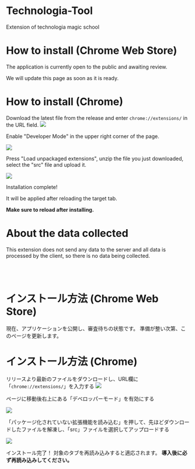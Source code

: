 # Technologia-Tool
Extension of technologia magic school

# How to install (Chrome Web Store)

The application is currently open to the public and awaiting review.

We will update this page as soon as it is ready.


# How to install (Chrome)

Download the latest file from the release and enter `chrome://extensions/` in the URL field.
![](https://i.gyazo.com/76266e51270785f8d3ca8faf79e659bb.jpg)

Enable "Developer Mode" in the upper right corner of the page.

![](https://i.gyazo.com/7fee7a84d51e9e7be6ee6c426100b0a3.jpg)

Press "Load unpackaged extensions", unzip the file you just downloaded, select the "src" file and upload it.

![](https://i.gyazo.com/10cc3d8b94a0621a3e8229b1761a402c.jpg)

Installation complete!

It will be applied after reloading the target tab.

**Make sure to reload after installing.**


# About the data collected
This extension does not send any data to the server and all data is processed by the client, so there is no data being collected.

<br>
<br>

# インストール方法 (Chrome Web Store)

現在、アプリケーションを公開し、審査待ちの状態です。
準備が整い次第、このページを更新します。


# インストール方法 (Chrome)

リリースより最新のファイルをダウンロードし、URL欄に「`chrome://extensions/`」を入力する
![](https://i.gyazo.com/76266e51270785f8d3ca8faf79e659bb.jpg)

ページに移動後右上にある「デベロッパーモード」を有効にする

![](https://i.gyazo.com/7fee7a84d51e9e7be6ee6c426100b0a3.jpg)

「パッケージ化されていない拡張機能を読み込む」を押して、先ほどダウンロードしたファイルを解凍し、「src」ファイルを選択してアップロードする

![](https://i.gyazo.com/10cc3d8b94a0621a3e8229b1761a402c.jpg)

インストール完了！
対象のタブを再読み込みすると適応されます。
**導入後に必ず再読み込みしてください。**
